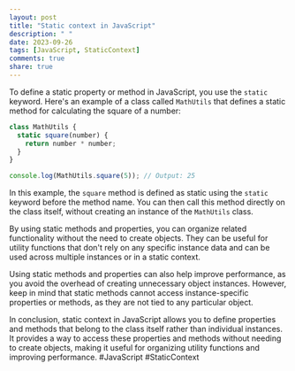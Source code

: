 ```yaml
---
layout: post
title: "Static context in JavaScript"
description: " "
date: 2023-09-26
tags: [JavaScript, StaticContext]
comments: true
share: true
---
```


To define a static property or method in JavaScript, you use the `static` keyword. Here's an example of a class called `MathUtils` that defines a static method for calculating the square of a number:

```javascript
class MathUtils {
  static square(number) {
    return number * number;
  }
}

console.log(MathUtils.square(5)); // Output: 25
```

In this example, the `square` method is defined as static using the `static` keyword before the method name. You can then call this method directly on the class itself, without creating an instance of the `MathUtils` class.

By using static methods and properties, you can organize related functionality without the need to create objects. They can be useful for utility functions that don't rely on any specific instance data and can be used across multiple instances or in a static context.

Using static methods and properties can also help improve performance, as you avoid the overhead of creating unnecessary object instances. However, keep in mind that static methods cannot access instance-specific properties or methods, as they are not tied to any particular object.

In conclusion, static context in JavaScript allows you to define properties and methods that belong to the class itself rather than individual instances. It provides a way to access these properties and methods without needing to create objects, making it useful for organizing utility functions and improving performance. #JavaScript #StaticContext